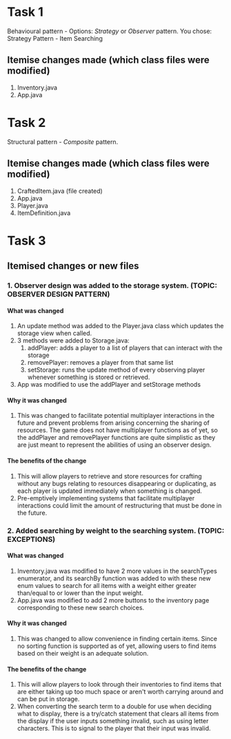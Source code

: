 # Task 1
Behavioural pattern - Options: *Strategy* or *Observer* pattern.
You chose: Strategy Pattern - Item Searching

## Itemise changes made (which class files were modified)
1. Inventory.java 
2. App.java

# Task 2
Structural pattern - *Composite* pattern.

## Itemise changes made (which class files were modified)
1. CraftedItem.java (file created)
2. App.java
3. Player.java
4. ItemDefinition.java

# Task 3

## Itemised changes or new files

### 1. Observer design was added to the storage system. (TOPIC: OBSERVER DESIGN PATTERN)

#### What was changed
1. An update method was added to the Player.java class which updates the storage view when called.
2. 3 methods were added to Storage.java: 
   1. addPlayer: adds a player to a list of players that can interact with the storage
   2. removePlayer: removes a player from that same list
   3. setStorage: runs the update method of every observing player whenever something is stored or retrieved.
3. App was modified to use the addPlayer and setStorage methods

#### Why it was changed
1. This was changed to facilitate potential multiplayer interactions in the future and prevent problems from arising concerning the sharing of resources. The game does not have multiplayer functions as of yet, so the addPlayer and removePlayer functions are quite simplistic as they are just meant to represent the abilities of using an observer design.

#### The benefits of the change
1. This will allow players to retrieve and store resources for crafting without any bugs relating to resources disappearing or duplicating, as each player is updated immediately when something is changed.
2. Pre-emptively implementing systems that facilitate multiplayer interactions could limit the amount of restructuring that must be done in the future.

### 2. Added searching by weight to the searching system. (TOPIC: EXCEPTIONS)

#### What was changed
1. Inventory.java was modified to have 2 more values in the searchTypes enumerator, and its searchBy function was added to with these new enum values to search for all items with a weight either greater than/equal to or lower than the input weight. 
2. App.java was modified to add 2 more buttons to the inventory page corresponding to these new search choices.

#### Why it was changed
1. This was changed to allow convenience in finding certain items. Since no sorting function is supported as of yet, allowing users to find items based on their weight is an adequate solution. 

#### The benefits of the change
1. This will allow players to look through their inventories to find items that are either taking up too much space or aren't worth carrying around and can be put in storage.
2. When converting the search term to a double for use when deciding what to display, there is a try/catch statement that clears all items from the display if the user inputs something invalid, such as using letter characters. This is to signal to the player that their input was invalid. 
 